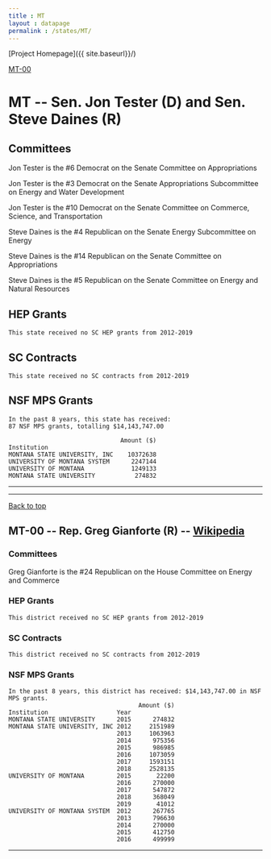 ```yaml
---
title : MT
layout : datapage
permalink : /states/MT/
---
```

<a name="top"></a>
[Project Homepage]({{ site.baseurl}}/)


[MT-00](#MT-00)  

# MT -- Sen. Jon Tester (D) and  Sen. Steve Daines (R)
## Committees
Jon Tester is the #6 Democrat on the Senate Committee on Appropriations 

Jon Tester is the #3 Democrat on the Senate Appropriations Subcommittee on Energy and Water Development 

Jon Tester is the #10 Democrat on the Senate Committee on Commerce, Science, and Transportation 

Steve Daines is the #4 Republican on the Senate Energy Subcommittee on Energy 

Steve Daines is the #14 Republican on the Senate Committee on Appropriations 

Steve Daines is the #5 Republican on the Senate Committee on Energy and Natural Resources 

## HEP Grants
```
This state received no SC HEP grants from 2012-2019
```
## SC Contracts
```
This state received no SC contracts from 2012-2019
```
## NSF MPS Grants
```
In the past 8 years, this state has received:
87 NSF MPS grants, totalling $14,143,747.00
 
                               Amount ($)
Institution                              
MONTANA STATE UNIVERSITY, INC    10372638
UNIVERSITY OF MONTANA SYSTEM      2247144
UNIVERSITY OF MONTANA             1249133
MONTANA STATE UNIVERSITY           274832
```
---
---
<a name="MT-00"></a>
[Back to top](#top)
## MT-00 -- Rep. Greg Gianforte (R) -- [Wikipedia](https://en.wikipedia.org/wiki/MT-00)
### Committees
Greg Gianforte is the #24 Republican on the House Committee on Energy and Commerce 

### HEP Grants
```
This district received no SC HEP grants from 2012-2019
```
### SC Contracts
```
This district received no SC contracts from 2012-2019
```
### NSF MPS Grants
```
In the past 8 years, this district has received: $14,143,747.00 in NSF MPS grants.
                                    Amount ($)
Institution                   Year            
MONTANA STATE UNIVERSITY      2015      274832
MONTANA STATE UNIVERSITY, INC 2012     2151989
                              2013     1063963
                              2014      975356
                              2015      986985
                              2016     1073059
                              2017     1593151
                              2018     2528135
UNIVERSITY OF MONTANA         2015       22200
                              2016      270000
                              2017      547872
                              2018      368049
                              2019       41012
UNIVERSITY OF MONTANA SYSTEM  2012      267765
                              2013      796630
                              2014      270000
                              2015      412750
                              2016      499999
```
---

